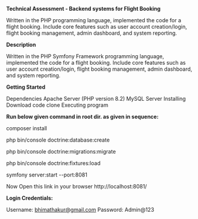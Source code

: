 **Technical Assessment - Backend systems for Flight Booking**

Written in the PHP programming language, implemented the code for a flight booking. Include core features such as user account creation/login, flight booking management, 
 admin dashboard, and system reporting.

**Description**

Written in the PHP Symfony Framework programming language, implemented the code for a flight booking. Include core features such as user account creation/login, flight booking management, 
 admin dashboard, and system reporting.

**Getting Started**

Dependencies
Apache Server (PHP version 8.2)
MySQL Server
Installing
Download code clone
Executing program

**Run below given command in root dir. as given in sequence:**

composer install

php bin/console doctrine:database:create

php bin/console doctrine:migrations:migrate

php bin/console doctrine:fixtures:load

symfony server:start --port:8081


Now Open this link in your browser
http://localhost:8081/

**Login Credentials:**

Username: bhimathakur@gmail.com
Password: Admin@123
